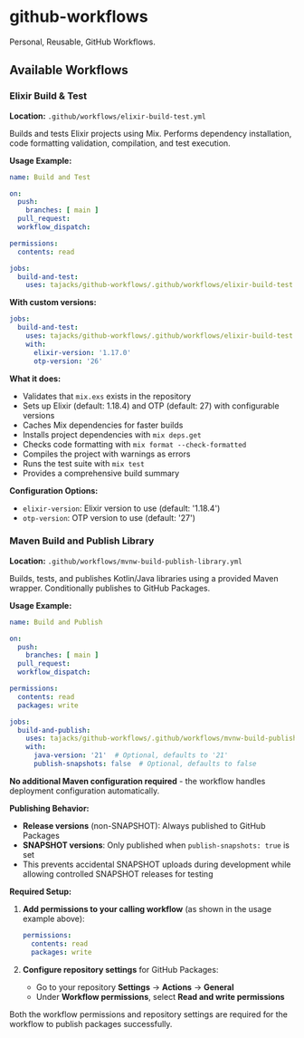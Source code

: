 # github-workflows

Personal, Reusable, GitHub Workflows.

## Available Workflows

### Elixir Build & Test

**Location:** `.github/workflows/elixir-build-test.yml`

Builds and tests Elixir projects using Mix. Performs dependency installation, code formatting validation, compilation, and test execution.

**Usage Example:**

```yaml
name: Build and Test

on:
  push:
    branches: [ main ]
  pull_request:
  workflow_dispatch:

permissions:
  contents: read

jobs:
  build-and-test:
    uses: tajacks/github-workflows/.github/workflows/elixir-build-test.yml@main
```

**With custom versions:**

```yaml
jobs:
  build-and-test:
    uses: tajacks/github-workflows/.github/workflows/elixir-build-test.yml@main
    with:
      elixir-version: '1.17.0'
      otp-version: '26'
```

**What it does:**
- Validates that `mix.exs` exists in the repository
- Sets up Elixir (default: 1.18.4) and OTP (default: 27) with configurable versions
- Caches Mix dependencies for faster builds
- Installs project dependencies with `mix deps.get`
- Checks code formatting with `mix format --check-formatted`
- Compiles the project with warnings as errors
- Runs the test suite with `mix test`
- Provides a comprehensive build summary

**Configuration Options:**
- `elixir-version`: Elixir version to use (default: '1.18.4')
- `otp-version`: OTP version to use (default: '27')

### Maven Build and Publish Library

**Location:** `.github/workflows/mvnw-build-publish-library.yml`

Builds, tests, and publishes Kotlin/Java libraries using a provided Maven wrapper. Conditionally publishes to GitHub 
Packages.

**Usage Example:**

```yaml
name: Build and Publish

on:
  push:
    branches: [ main ]
  pull_request:
  workflow_dispatch:

permissions:
  contents: read
  packages: write

jobs:
  build-and-publish:
    uses: tajacks/github-workflows/.github/workflows/mvnw-build-publish-library.yml
    with:
      java-version: '21'  # Optional, defaults to '21'
      publish-snapshots: false  # Optional, defaults to false
```

**No additional Maven configuration required** - the workflow handles deployment configuration automatically.

**Publishing Behavior:**
- **Release versions** (non-SNAPSHOT): Always published to GitHub Packages
- **SNAPSHOT versions**: Only published when `publish-snapshots: true` is set
- This prevents accidental SNAPSHOT uploads during development while allowing controlled SNAPSHOT releases for testing

**Required Setup:**

1. **Add permissions to your calling workflow** (as shown in the usage example above):
   ```yaml
   permissions:
     contents: read
     packages: write
   ```

2. **Configure repository settings** for GitHub Packages:
   - Go to your repository **Settings** → **Actions** → **General**
   - Under **Workflow permissions**, select **Read and write permissions**

Both the workflow permissions and repository settings are required for the workflow to publish packages successfully.
